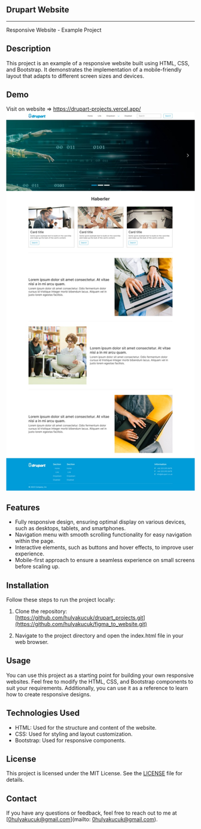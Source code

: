 ## Drupart Website
--------------------------------
Responsive Website - Example Project

## Description

This project is an example of a responsive website built using HTML, CSS, and Bootstrap. It demonstrates the implementation of a mobile-friendly layout that adapts to different screen sizes and devices.

## Demo
Visit on website => https://drupart-projects.vercel.app/
![Screenshot](website.jpeg)

## Features

- Fully responsive design, ensuring optimal display on various devices, such as desktops, tablets, and smartphones.
- Navigation menu with smooth scrolling functionality for easy navigation within the page.
- Interactive elements, such as buttons and hover effects, to improve user experience.
- Mobile-first approach to ensure a seamless experience on small screens before scaling up.

## Installation

Follow these steps to run the project locally:

1. Clone the repository: [https://github.com/hulyakucuk/drupart_projects.git](https://github.com/hulyakucuk/figma_to_website.git)


2. Navigate to the project directory and open the index.html file in your web browser.

## Usage

You can use this project as a starting point for building your own responsive websites. Feel free to modify the HTML, CSS, and Bootstrap components to suit your requirements. Additionally, you can use it as a reference to learn how to create responsive designs.

## Technologies Used

- HTML: Used for the structure and content of the website.
- CSS: Used for styling and layout customization.
- Bootstrap: Used for responsive components.

## License

This project is licensed under the MIT License. See the [LICENSE](LICENSE) file for details.

## Contact

If you have any questions or feedback, feel free to reach out to me at [0hulyakucuk@gmail.com](mailto: 0hulyakucuk@gmail.com).
